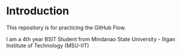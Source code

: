 # Introduction
This repository is for practicing the GitHub Flow.

I am a 4th year BSIT Student from Mindanao State University - Iligan Institute of Technology (MSU-IIT)
